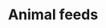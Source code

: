 ---
title: Animal feeds
longTitle: 'Animal feeds'
tags:
- gccommon
usedFor:
- "[[Animal nutrition]]"
---